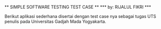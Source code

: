 ** SIMPLE SOFTWARE TESTING TEST CASE ** 
*** by: RIJALUL FIKRI ***

Berikut aplikasi sederhana disertai dengan test case nya sebagai tugas UTS penulis pada Universitas Gadjah Mada Yogyakarta.
